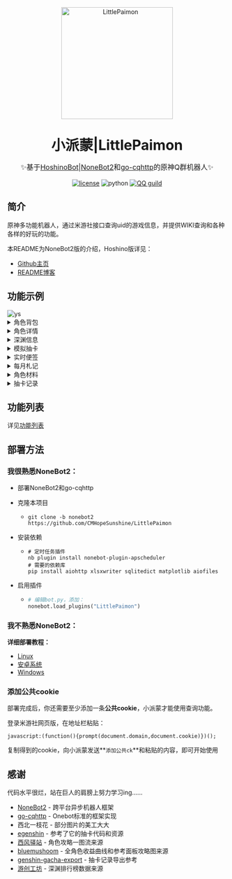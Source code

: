 <div style="text-align: center" >
  <a href="https://github.com/CMHopeSunshine/LittlePaimon/tree/nonebot2"><img src="https://cherishmoon.oss-cn-shenzhen.aliyuncs.com/LittlePaimon/readme/logo.png" width="256" height="256" alt="LittlePaimon"></a>
</div>
<br>
<br>

<div style="font-size: 32px; text-align:center"><b>小派蒙|LittlePaimon</b></div>
<br>

<div style="font-size: 16px; text-align: center">✨基于<a href="https://github.com/Ice-Cirno/HoshinoBot" target="_blank">HoshinoBot</a>|<a href="https://github.com/nonebot/nonebot2" target="_blank">NoneBot2</a>和<a href="https://github.com/Mrs4s/go-cqhttp" target="_blank">go-cqhttp</a>的原神Q群机器人✨</div>
<br>
<div style="text-align: center" >
    <a href="https://cdn.jsdelivr.net/gh/CMHopeSunshine/LittlePaimon@master/LICENSE"><img src="https://img.shields.io/github/license/CMHopeSunshine/LittlePaimon" alt="license"></a>
    <img src="https://img.shields.io/badge/Python-3.8+-yellow" alt="python">
    <a href="https://qun.qq.com/qqweb/qunpro/share?_wv=3&_wwv=128&inviteCode=MmWrI&from=246610&biz=ka"><img src="https://img.shields.io/badge/QQ频道交流-尘世闲游-green?style=flat-square" alt="QQ guild"></a>
</div>


## 简介

原神多功能机器人，通过米游社接口查询uid的游戏信息，并提供WIKI查询和各种各样的好玩的功能。

本README为NoneBot2版的介绍，Hoshino版详见：

+ [Github主页](https://github.com/CMHopeSunshine/LittlePaimon)
+ [README博客](https://blog.cherishmoon.fun/bot/LittlePaimon-hoshino.html)

## 功能示例

<img src="https://cherishmoon.oss-cn-shenzhen.aliyuncs.com/LittlePaimon/readme/ys.jpg" alt="ys">

<details>
<summary>角色背包</summary>
<img src="https://cherishmoon.oss-cn-shenzhen.aliyuncs.com/LittlePaimon/readme/ysa.jpg" alt="ysa">
</details>

<details>
<summary>角色详情</summary>
<img src="https://cherishmoon.oss-cn-shenzhen.aliyuncs.com/LittlePaimon/readme/ysc.jpg" alt="ysc">
</details>

<details>
<summary>深渊信息</summary>
<img src="https://cherishmoon.oss-cn-shenzhen.aliyuncs.com/LittlePaimon/readme/sy12.jpg" alt="sy">
</details>

<details>
<summary>模拟抽卡</summary>
<img src="https://cherishmoon.oss-cn-shenzhen.aliyuncs.com/LittlePaimon/readme/十连.jpg" alt="十连">
</details>

<details>
<summary>实时便签</summary>
<img src="https://cherishmoon.oss-cn-shenzhen.aliyuncs.com/LittlePaimon/readme/ssbq.jpg" alt="ssbq">
</details>

<details>
<summary>每月札记</summary>
<img src="https://cherishmoon.oss-cn-shenzhen.aliyuncs.com/LittlePaimon/readme/myzj.jpg" alt="myzj">
</details>

<details>
<summary>角色材料</summary>
<img src="https://cherishmoon.oss-cn-shenzhen.aliyuncs.com/LittlePaimon/readme/material.png" alt="material">
</details>

<details>
<summary>抽卡记录</summary>
<img src="https://cherishmoon.oss-cn-shenzhen.aliyuncs.com/LittlePaimon/readme/gachalog.jpg" alt="gachalog">
</details>

## 功能列表

详见[功能列表](https://blog.cherishmoon.fun/bot/NoneBot2FuncList.html)

## 部署方法
### 我很熟悉NoneBot2：

 + 部署NoneBot2和go-cqhttp

 + 克隆本项目
   - `git clone -b nonebot2 https://github.com/CMHopeSunshine/LittlePaimon `
   
 + 安装依赖
   - ```shell
     # 定时任务插件
     nb plugin install nonebot-plugin-apscheduler
     # 需要的依赖库
     pip install aiohttp xlsxwriter sqlitedict matplotlib aiofiles
     ```
 + 启用插件
   - ```python
     # 编辑bot.py，添加：
     nonebot.load_plugins("LittlePaimon")
     ```
     
### 我不熟悉NoneBot2：
**详细部署教程：**

- [Linux](https://blog.cherishmoon.fun/bot/HoshinoDeploy.html#linux)
- [安卓系统](https://blog.cherishmoon.fun/bot/HoshinoDeploy.html#%E5%9C%A8%E5%AE%89%E5%8D%93%E6%89%8B%E6%9C%BA%E4%B8%8A%E9%83%A8%E7%BD%B2)
- [Windows](https://blog.cherishmoon.fun/bot/HoshinoDeploy.html#windows)

### 添加公共cookie

部署完成后，你还需要至少添加一条**公共cookie**，小派蒙才能使用查询功能。

登录米游社网页版，在地址栏粘贴：

```
javascript:(function(){prompt(document.domain,document.cookie)})();
```

复制得到的cookie，向小派蒙发送**`添加公共ck`**和粘贴的内容，即可开始使用

## 感谢

代码水平很烂，站在巨人的肩膀上努力学习ing......

- [NoneBot2](https://github.com/nonebot/nonebot2) - 跨平台异步机器人框架
- [go-cqhttp](https://github.com/Mrs4s/go-cqhttp) - Onebot标准的框架实现
- 西北一枝花 - 部分图片的美工大大
- [egenshin](https://github.com/pcrbot/erinilis-modules/tree/master/egenshin) - 参考了它的抽卡代码和资源
- [西风驿站](https://bbs.mihoyo.com/ys/collection/307224) - 角色攻略一图流来源
- [bluemushoom](https://bbs.nga.cn/nuke.php?func=ucp&uid=62861898) - 全角色收益曲线和参考面板攻略图来源
- [genshin-gacha-export](https://github.com/sunfkny/genshin-gacha-export) - 抽卡记录导出参考
- [游创工坊](https://space.bilibili.com/176858937) - 深渊排行榜数据来源
